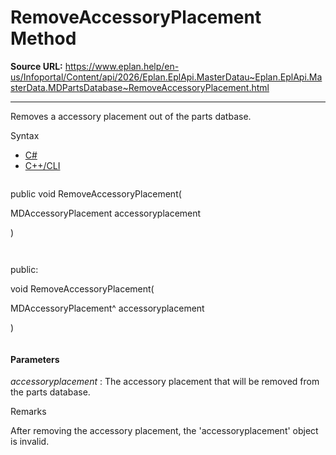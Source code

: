 # RemoveAccessoryPlacement Method

**Source URL:** https://www.eplan.help/en-us/Infoportal/Content/api/2026/Eplan.EplApi.MasterDatau~Eplan.EplApi.MasterData.MDPartsDatabase~RemoveAccessoryPlacement.html

---

Removes a accessory placement out of the parts datbase.

Syntax

- [C#](#i-syntax-CS)
- [C++/CLI](#i-syntax-CPP2005)

```
```
public void RemoveAccessoryPlacement( 

   MDAccessoryPlacement accessoryplacement

)
```
```

```
```
public:

void RemoveAccessoryPlacement( 

   MDAccessoryPlacement^ accessoryplacement

)
```
```

#### Parameters

*accessoryplacement*
:   The accessory placement that will be removed from the parts database.

Remarks

After removing the accessory placement, the 'accessoryplacement' object is invalid.

